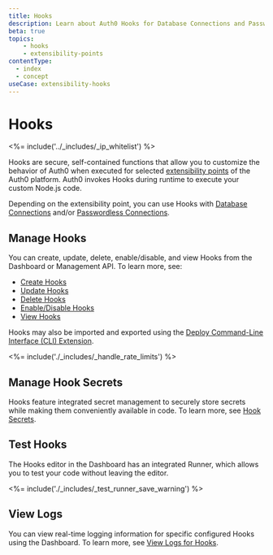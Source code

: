 ```yaml
---
title: Hooks
description: Learn about Auth0 Hooks for Database Connections and Passwordless Connections.
beta: true
topics:
    - hooks
    - extensibility-points
contentType:
  - index
  - concept
useCase: extensibility-hooks
---
```

# Hooks

<%= include('../_includes/_ip_whitelist') %>

Hooks are secure, self-contained functions that allow you to customize the behavior of Auth0 when executed for selected [extensibility points](/hooks/extensibility-points) of the Auth0 platform. Auth0 invokes Hooks during runtime to execute your custom Node.js code.

Depending on the extensibility point, you can use Hooks with [Database Connections](/connections/database) and/or [Passwordless Connections](/connections/passwordless).

## Manage Hooks

You can create, update, delete, enable/disable, and view Hooks from the Dashboard or Management API. To learn more, see:

- [Create Hooks](/hooks/create)
- [Update Hooks](/hooks/update)
- [Delete Hooks](/hooks/delete)
- [Enable/Disable Hooks](/hooks/enable-disable)
- [View Hooks](/hooks/view)

Hooks may also be imported and exported using the [Deploy Command-Line Interface (CLI) Extension](/extensions/deploy-cli).

<%= include('./_includes/_handle_rate_limits') %>

## Manage Hook Secrets

Hooks feature integrated secret management to securely store secrets while making them conveniently available in code. To learn more, see [Hook Secrets](/hooks/secrets).

## Test Hooks

The Hooks editor in the Dashboard has an integrated Runner, which allows you to test your code without leaving the editor.

<%= include('./_includes/_test_runner_save_warning') %>

## View Logs

You can view real-time logging information for specific configured Hooks using the Dashboard. To learn more, see [View Logs for Hooks](/hooks/view-logs).
